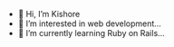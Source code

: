 - 👋 Hi, I’m Kishore
- 👀 I’m interested in web development...
- 🌱 I’m currently learning Ruby on Rails...
 

<!---
Kishore-coding/Kishore-coding is a ✨ special ✨ repository because its `README.md` (this file) appears on your GitHub profile.
You can click the Preview link to take a look at your changes.
--->
